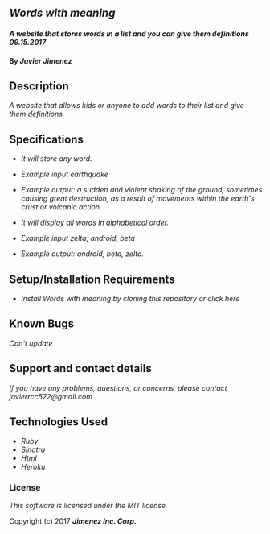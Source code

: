 ## _Words with meaning_

#### _A website that stores words in a list and you can give them definitions 09.15.2017_

#### By _**Javier Jimenez**_

## Description

_A website that allows kids or anyone to add words to their list and give them definitions._

## Specifications
* _It will store any word._
* _Example input earthquake_
* _Example output: a sudden and violent shaking of the ground, sometimes causing great destruction, as a result of movements within the earth's crust or volcanic action._

* _It will display all words in alphabetical order._
* _Example input zelta, android, beta_
* _Example output: android, beta, zelta._


## Setup/Installation Requirements

* _Install Words with meaning by cloning this repository or click here_ 


## Known Bugs

_Can't update_

## Support and contact details

_If you have any problems, questions, or concerns, please contact javierrcc522@gmail.com_

## Technologies Used

* _Ruby_
* _Sinatra_
* _Html_
* _Heroku_

### License

*This software is licensed under the MIT license.*

Copyright (c) 2017 **_Jimenez Inc. Corp._**
